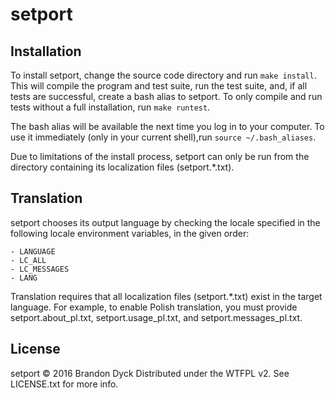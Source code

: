 setport
========

Installation
-------------

To install setport, change the source code directory and run `make install`.
This will compile the program and test suite, run the test suite, and, if all
tests are successful, create a bash alias to setport. To only compile and run
tests without a full installation, run `make runtest`.

The bash alias will be available the next time you log in to your computer.
To use it immediately (only in your current shell),run `source ~/.bash_aliases`.

Due to limitations of the install process, setport can only be run from
the directory containing its localization files (setport.*.txt).


Translation
------------

setport chooses its output language by checking the locale specified in the
following locale environment variables, in the given order:

	- LANGUAGE
	- LC_ALL
	- LC_MESSAGES
	- LANG

Translation requires that all localization files (setport.*.txt) exist in the
target language. For example, to enable Polish translation, you must provide
setport.about\_pl.txt, setport.usage\_pl.txt, and setport.messages\_pl.txt.

License
--------

setport © 2016 Brandon Dyck
Distributed under the WTFPL v2. See LICENSE.txt for more info.
